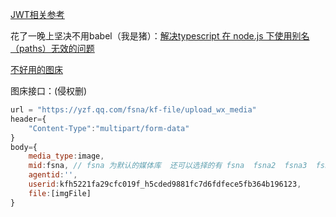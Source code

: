 [JWT相关参考](https://www.jianshu.com/p/58abb716b5dc)

花了一晚上坚决不用babel（我是猪）：[解决typescript 在 node.js 下使用别名（paths）无效的问题](https://blog.csdn.net/qq_29722281/article/details/115532196)


[不好用的图床](https://www.imagehub.cc/)

图床接口：(侵权删)
```js
url = "https://yzf.qq.com/fsna/kf-file/upload_wx_media"
header={
    "Content-Type":"multipart/form-data"
}
body={
    media_type:image,
    mid:fsna, // fsna 为默认的媒体库  还可以选择的有 fsna  fsna2  fsna3  fsna4  fsna5  fsna6  fsna7  fsna8  fsna9  fsna10
    agentid:'',
    userid:kfh5221fa29cfc019f_h5cded9881fc7d6fdfece5fb364b196123,
    file:[imgFile]
}
```